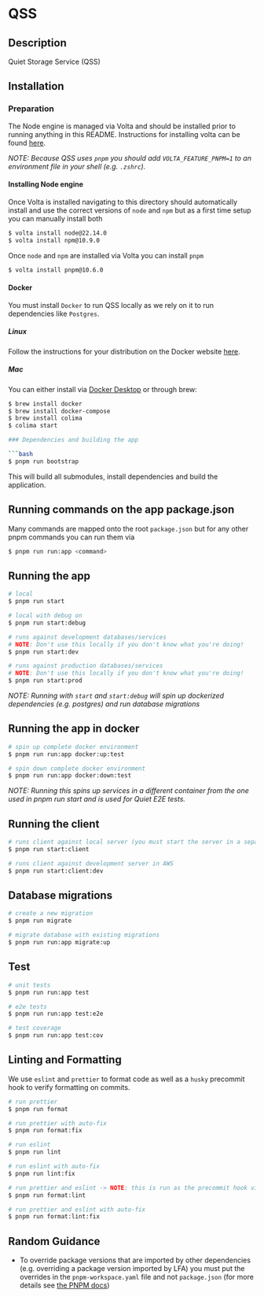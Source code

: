 # QSS

## Description

Quiet Storage Service (QSS)

## Installation

### Preparation

The Node engine is managed via Volta and should be installed prior to running anything in this README.  Instructions for installing volta can be found [here](https://docs.volta.sh/guide/getting-started).

*NOTE: Because QSS uses `pnpm` you should add `VOLTA_FEATURE_PNPM=1` to an environment file in your shell (e.g. `.zshrc`).*

#### Installing Node engine

Once Volta is installed navigating to this directory should automatically install and use the correct versions of `node` and `npm` but as a first time setup you can manually install both

```bash
$ volta install node@22.14.0
$ volta install npm@10.9.0
```

Once `node` and `npm` are installed via Volta you can install `pnpm`

```bash
$ volta install pnpm@10.6.0
```

#### Docker

You must install `Docker` to run QSS locally as we rely on it to run dependencies like `Postgres`.

##### Linux

Follow the instructions for your distribution on the Docker website [here](https://docs.docker.com/engine/install/).

##### Mac

You can either install via [Docker Desktop](https://docs.docker.com/desktop/) or through brew:

```bash
$ brew install docker
$ brew install docker-compose
$ brew install colima
$ colima start

### Dependencies and building the app

```bash
$ pnpm run bootstrap
```

This will build all submodules, install dependencies and build the application.

## Running commands on the app package.json

Many commands are mapped onto the root `package.json` but for any other pnpm commands you can run them via

```bash
$ pnpm run run:app <command>
```

## Running the app

```bash
# local
$ pnpm run start

# local with debug on
$ pnpm run start:debug

# runs against development databases/services
# NOTE: Don't use this locally if you don't know what you're doing!
$ pnpm run start:dev

# runs against production databases/services
# NOTE: Don't use this locally if you don't know what you're doing!
$ pnpm run start:prod
```

_NOTE: Running with `start` and `start:debug` will spin up dockerized dependencies (e.g. postgres) and run database migrations_

## Running the app in docker

```bash
# spin up complete docker environment
$ pnpm run run:app docker:up:test

# spin down complete docker environment
$ pnpm run run:app docker:down:test
```

_NOTE: Running this spins up services in a different container from the one used in pnpm run start and is used for Quiet E2E tests._

## Running the client

```bash
# runs client against local server (you must start the server in a separate terminal!)
$ pnpm run start:client

# runs client against development server in AWS
$ pnpm run start:client:dev
```

## Database migrations

```bash
# create a new migration
$ pnpm run migrate

# migrate database with existing migrations
$ pnpm run run:app migrate:up
```

## Test

```bash
# unit tests
$ pnpm run run:app test

# e2e tests
$ pnpm run run:app test:e2e

# test coverage
$ pnpm run run:app test:cov
```

## Linting and Formatting

We use `eslint` and `prettier` to format code as well as a `husky` precommit hook to verify formatting on commits.

```bash
# run prettier
$ pnpm run format

# run prettier with auto-fix
$ pnpm run format:fix

# run eslint
$ pnpm run lint

# run eslint with auto-fix
$ pnpm run lint:fix

# run prettier and eslint -> NOTE: this is run as the precommit hook via husky and lint-staged
$ pnpm run format:lint

# run prettier and eslint with auto-fix
$ pnpm run format:lint:fix
```

## Random Guidance

- To override package versions that are imported by other dependencies (e.g. overriding a package version imported by LFA) you must put the overrides in the `pnpm-workspace.yaml` file and not `package.json` (for more details see [the PNPM docs](https://pnpm.io/settings#dependency-resolution))
